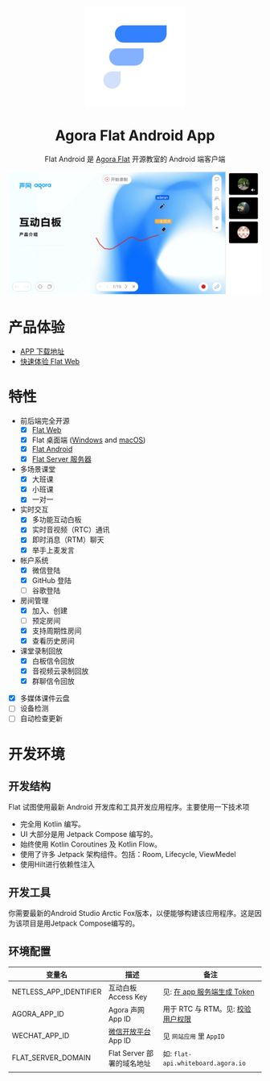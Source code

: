 <div align="center">
    <img width="200" height="200" style="display: block;" src="art/flat-logo.png">
</div>

<!-- 
<div align="center">
    <img alt="GitHub" src="https://img.shields.io/github/license/netless-io/flat-android?color=9cf&style=flat-square">
</div> 
-->

<div align="center">
    <h1>Agora Flat Android App</h1>
    <p>Flat Android 是 <a href="https://flat.whiteboard.agora.io/">Agora Flat</a> 开源教室的 Android 端客户端</p>
    <img src="art/flat-showcase-zh.jpg">
</div>

# 产品体验
-   [APP 下载地址][flat-homepage]
-   [快速体验 Flat Web][flat-web]

# 特性
-   前后端完全开源
    -   [x] [Flat Web][flat-web]
    -   [x] Flat 桌面端 ([Windows][flat-homepage] and [macOS][flat-homepage])
    -   [x] [Flat Android][flat-android]
    -   [x] [Flat Server 服务器][flat-server]
-   多场景课堂
    -   [x] 大班课
    -   [x] 小班课
    -   [x] 一对一
-   实时交互
    -   [x] 多功能互动白板
    -   [x] 实时音视频（RTC）通讯
    -   [x] 即时消息（RTM）聊天
    -   [x] 举手上麦发言
-   帐户系统
    -   [x] 微信登陆
    -   [x] GitHub 登陆
    -   [ ] 谷歌登陆
-   房间管理
    -   [x] 加入、创建
    -   [ ] 预定房间
    -   [x] 支持周期性房间
    -   [x] 查看历史房间
-   课堂录制回放
    -   [x] 白板信令回放
    -   [x] 音视频云录制回放
    -   [x] 群聊信令回放
-   [x] 多媒体课件云盘
-   [ ] 设备检测
-   [ ] 自动检查更新

# 开发环境
## 开发结构
Flat 试图使用最新 Android 开发库和工具开发应用程序。主要使用一下技术项
* 完全用 Kotlin 编写。
* UI 大部分是用 Jetpack Compose 编写的。
* 始终使用 Kotlin Coroutines 及 Kotlin Flow。
* 使用了许多 Jetpack 架构组件。包括：Room, Lifecycle, ViewMedel
* 使用Hilt进行依赖性注入

## 开发工具
你需要最新的Android Studio Arctic Fox版本，以便能够构建该应用程序。这是因为该项目是用Jetpack Compose编写的。


## 环境配置

| 变量名                               | 描述                                               | 备注                                                             |
| ------------------------------------ | -------------------------------------------------- | ---------------------------------------------------------------- |
| NETLESS_APP_IDENTIFIER               | 互动白板 Access Key                                | 见: [在 app 服务端生成 Token][netless-auth]                      |
| AGORA_APP_ID                         | Agora 声网 App ID                                  | 用于 RTC 与 RTM。见: [校验用户权限][agora-app-id-auth]           |
| WECHAT_APP_ID                        | [微信开放平台][open-wechat] App ID                 | 见 `网站应用` 里 `AppID`                                         |
| FLAT_SERVER_DOMAIN                   | Flat Server 部署的域名地址                         | 如: `flat-api.whiteboard.agora.io`                               |
|                                                                  |

[flat-homepage]: https://flat.whiteboard.agora.io/
[flat-web]: https://flat-web.whiteboard.agora.io/
[flat-server]: https://github.com/netless-io/flat-server
[flat-android]: https://github.com/netless-io/flat-android
[open-wechat]: https://open.weixin.qq.com/
[netless-auth]: https://docs.agora.io/cn/whiteboard/generate_whiteboard_token_at_app_server?platform=RESTful
[agora-app-id-auth]: https://docs.agora.io/cn/Agora%20Platform/token#a-name--appidause-an-app-id-for-authentication
[cloud-recording]: https://docs.agora.io/cn/cloud-recording/cloud_recording_api_rest?platform=RESTful#storageConfig
[cloud-recording-background]: https://docs.agora.io/cn/cloud-recording/cloud_recording_layout?platform=RESTful#background